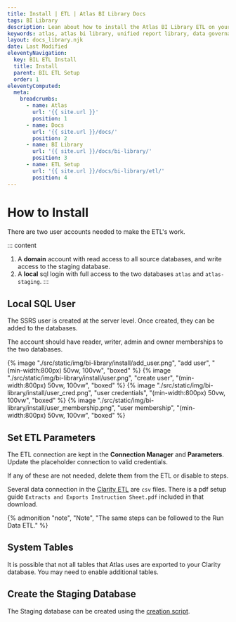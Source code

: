 ```yaml
---
title: Install | ETL | Atlas BI Library Docs
tags: BI Library
description: Lean about how to install the Atlas BI Library ETL on your SSIS server. Installation is done through Visual Studio.
keywords: atlas, atlas bi library, unified report library, data governance, database, etl, install, ssis, visual studio
layout: docs_library.njk
date: Last Modified
eleventyNavigation:
  key: BIL ETL Install
  title: Install
  parent: BIL ETL Setup
  order: 1
eleventyComputed:
  meta:
    breadcrumbs:
      - name: Atlas
        url: '{{ site.url }}'
        position: 1
      - name: Docs
        url: '{{ site.url }}/docs/'
        position: 2
      - name: BI Library
        url: '{{ site.url }}/docs/bi-library/'
        position: 3
      - name: ETL Setup
        url: '{{ site.url }}/docs/bi-library/etl/'
        position: 4
---
```


# How to Install

There are two user accounts needed to make the ETL's work.

::: content

1. A **domain** account with read access to all source databases, and write access to the staging database.
2. A **local** sql login with full access to the two databases `atlas` and `atlas-staging`.
   :::

## Local SQL User

The SSRS user is created at the server level. Once created, they can be added to the databases.

The account should have reader, writer, admin and owner memberships to the two databases.

{% image "./src/static/img/bi-library/install/add_user.png", "add user", "(min-width:800px) 50vw, 100vw", "boxed" %}
{% image "./src/static/img/bi-library/install/user.png", "create user", "(min-width:800px) 50vw, 100vw", "boxed" %}
{% image "./src/static/img/bi-library/install/user_cred.png", "user credentials", "(min-width:800px) 50vw, 100vw", "boxed" %}
{% image "./src/static/img/bi-library/install/user_membership.png", "user membership", "(min-width:800px) 50vw, 100vw", "boxed" %}

## Set ETL Parameters

The ETL connection are kept in the **Connection Manager** and **Parameters**. Update the placeholder connection to valid credentials.

If any of these are not needed, delete them from the ETL or disable to steps.

Several data connection in the [Clarity ETL](https://datahandbook.epic.com/Reports/Details/9000648) are `csv` files. There is a pdf setup guide `Extracts and Exports Instruction Sheet.pdf` included in that download.

{% admonition
   "note",
   "Note",
   "The same steps can be followed to the Run Data ETL."
%}

## System Tables

It is possible that not all tables that Atlas uses are exported to your Clarity database. You may need to enable additional tables.

## Create the Staging Database

The Staging database can be created using the [creation script](https://github.com/atlas-bi/atlas-bi-library-etl/blob/master/atlas_staging_creation_script.sql).
